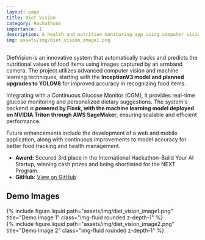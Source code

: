 ```yaml
---
layout: page
title: Diet Vision
category: Hackathons
importance: 1
description: A health and nutrition monitoring app using computer vision.
img: assets/img/diet_vision_image1.png
---
```


DietVision is an innovative system that automatically tracks and predicts the nutritional values of food items using images captured by an armband camera. The project utilizes advanced computer vision and machine learning techniques, starting with the **InceptionV3 model and planned upgrades to YOLOV8** for improved accuracy in recognizing food items.

Integrating with a Continuous Glucose Monitor (CGM), it provides real-time glucose monitoring and personalized dietary suggestions. The system's backend is **powered by Flask, with the machine learning model deployed on NVIDIA Triton through AWS SageMaker**, ensuring scalable and efficient performance.

Future enhancements include the development of a web and mobile application, along with continuous improvements to model accuracy for better food tracking and health management.

- **Award:** Secured 3rd place in the International Hackathon–Build Your AI Startup, winning cash prizes and being shortlisted for the NEXT Program.
- **GitHub:** [View on GitHub](https://github.com/MFaiqKhan/lablab-next-create-your-startup_HACKATHON)

## Demo Images

<div class="row">
    <div class="col-sm-6">
        {% include figure.liquid path="assets/img/diet_vision_image1.png" title="Demo Image 1" class="img-fluid rounded z-depth-1" %}
    </div>
    <div class="col-sm-6">
        {% include figure.liquid path="assets/img/diet_vision_image2.png" title="Demo Image 2" class="img-fluid rounded z-depth-1" %}
    </div>
</div>

